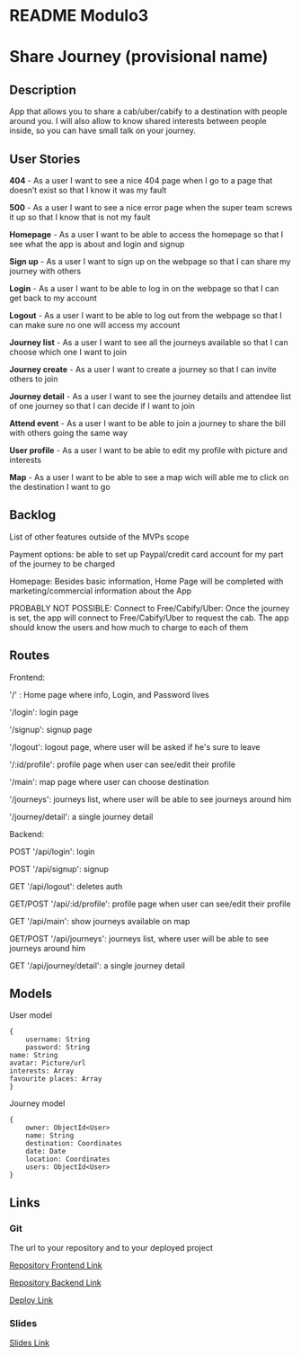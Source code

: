 # README Modulo3

# Share Journey (provisional name)

## Description

App that allows you to share a cab/uber/cabify to a destination with people around you. I will also allow to know shared interests between people inside, so you can have small talk on your journey.

## User Stories

**404** - As a user I want to see a nice 404 page when I go to a page that doesn’t exist so that I know it was my fault

**500** - As a user I want to see a nice error page when the super team screws it up so that I know that is not my fault

**Homepage** - As a user I want to be able to access the homepage so that I see what the app is about and login and signup

**Sign up** - As a user I want to sign up on the webpage so that I can share my journey with others

**Login** - As a user I want to be able to log in on the webpage so that I can get back to my account

**Logout** - As a user I want to be able to log out from the webpage so that I can make sure no one will access my account

**Journey list** - As a user I want to see all the journeys available so that I can choose which one I want to join

**Journey create** - As a user I want to create a journey so that I can invite others to join

**Journey detail** - As a user I want to see the journey details and attendee list of one journey so that I can decide if I want to join

**Attend event** - As a user I want to be able to join a journey to share the bill with others going the same way

**User profile** - As a user I want to be able to edit my profile with picture and interests

**Map** - As a user I want to be able to see a map wich will able me to click on the destination I want to go

## Backlog

List of other features outside of the MVPs scope

Payment options: be able to set up Paypal/credit card account for my part of the journey to be charged

Homepage: Besides basic information, Home Page will be completed with marketing/commercial information about the App

PROBABLY NOT POSSIBLE: Connect to Free/Cabify/Uber: Once the journey is set, the app will connect to Free/Cabify/Uber to request the cab. The app should know the users and how much to charge to each of them

## Routes

Frontend:

'/' : Home page where info, Login, and Password lives

'/login': login page

'/signup': signup page

'/logout': logout page, where user will be asked if he's sure to leave

'/:id/profile': profile page when user can see/edit their profile

'/main': map page where user can choose destination

'/journeys': journeys list, where user will be able to see journeys around him

'/journey/detail': a single journey detail

Backend:

POST '/api/login': login

POST '/api/signup': signup

GET '/api/logout': deletes auth

GET/POST '/api/:id/profile': profile page when user can see/edit their profile

GET '/api/main': show journeys available on map

GET/POST '/api/journeys': journeys list, where user will be able to see journeys around him

GET '/api/journey/detail': a single journey detail

## Models

User model

    {
    	username: String
    	password: String
    name: String
    avatar: Picture/url
    interests: Array
    favourite places: Array
    }

Journey model

    {
    	owner: ObjectId<User>
    	name: String
    	destination: Coordinates
    	date: Date
    	location: Coordinates
    	users: ObjectId<User>
    }

## Links

### Git

The url to your repository and to your deployed project

[Repository Frontend Link](http://github.com/)

[Repository Backend Link](http://github.com/)

[Deploy Link](http://heroku.com/)

### Slides

[Slides Link](http://slides.com/)

